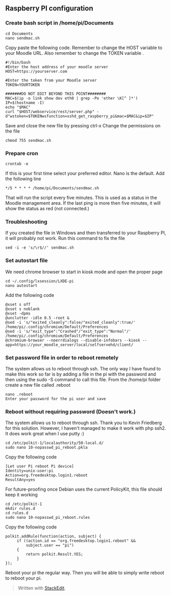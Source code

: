 

## Raspberry PI configuration

### Create bash script in /home/pi/Documents

    cd Documents
    nano sendmac.sh
Copy paste the following code. Remember to change the HOST variable to your Moodle URL. Also remember to change the TOKEN variable .

    #!/bin/bash
    #Enter the host address of your moodle server
    HOST=https://yourserver.com
    
    #Enter the token from your Moodle server
    TOKEN=YOURTOKEN
    
    #######DO NOT EDIT BEYOND THIS POINT########
    MAC=$(ip -o link show dev eth0 | grep -Po 'ether \K[^ ]*')
    IP=$(hostname -I)
    echo "$MAC"
    curl "$HOST/webservice/rest/server.php" -d"wstoken=$TOKENwsfunction=sshd_get_raspberry_pi&mac=$MAC&ip=$IP"
Save and close the new file by pressing ctrl-x
Change the permissions on the file

    chmod 755 sendmac.sh
### Prepare cron

    crontab -e
If this is your first time select your preferred editor. Nano is the default.
Add the following line

    */5 * * * * /home/pi/Documents/sendmac.sh

That will run the script every five minutes. This is used as a status in the Moodle management area. If the last ping is more then five minutes, it will show the status as red (not connected.)
 

### Troubleshooting
If you created the file in Windows and then transferred to your Raspberry PI, it will probably not work. Run this command to fix the file

    sed -i -e 's/\r$//' sendmac.sh

### Set autostart file
We need chrome browser to start in kiosk mode and open the proper page

    cd ~/.config/lxsession/LXDE-pi
    nano autostart
Add the following code

    @xset s off
    @xset s noblank
    @xset -dpms
    @unclutter -idle 0.5 -root &
    @sed -i 's/"exited_cleanly":false/"exited_cleanly":true/' /home/pi/.config/chromium/Default/Preferences
    @sed -i 's/"exit_type":"Crashed"/"exit_type":"Normal"/' /home/pi/.config/chromium/Default/Preferences
    @chromium-browser --noerrdialogs --disable-infobars --kiosk --app=https://your_moodle_server/local/selfservehd/client/

### Set password file in order to reboot remotely
The system allows us to reboot through ssh. The only way I have found to make this work so far is by adding a file in the pi with the password and then using the sudo -S command to call this file.
From the /home/pi folder create a new file called .reboot

    nano .reboot
    Enter your password for the pi user and save

### Reboot without requiring password (Doesn't work.)
The system allows us to reboot through ssh. 
Thank you to Kevin Friedberg for this solution. However, I haven't managed to make it work with php ssh2. It does work great when I use putty :)

    cd /etc/polkit-1/localauthority/50-local.d/
    sudo nano 10-nopasswd_pi_reboot.pkla
Copy the following code

    [Let user Pi reboot Pi device]
    Identity=unix-user:pi
    Action=org.freedesktop.login1.reboot
    ResultAny=yes

 For future-proofing once Debian uses the current PolicyKit, this file should keep it working
 

    cd /etc/polkit-1
    mkdir rules.d
    cd rules.d
    sudo nano 10-nopasswd_pi_reboot.rules
Copy the following code

    polkit.addRule(function(action, subject) {
         if ((action.id == "org.freedesktop.login1.reboot" &&
             subject.user == "pi")
         {
             return polkit.Result.YES;
         }
    });

Reboot your pi the regular way. Then you will be able to simply write reboot to reboot your pi.


> Written with [StackEdit](https://stackedit.io/).